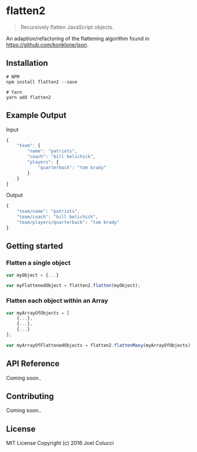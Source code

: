 # flatten2
> Recursively flatten JavaScript objects.

An adaption/refactoring of the flattening algorithm found in https://github.com/konklone/json.

## Installation
```
# NPM
npm install flatten2 --save

# Yarn
yarn add flatten2
```

## Example Output
Input
```javascript
{
    "team": {
        "name": "patriots",
        "coach": "bill belichick",
        "players": {
            "quarterback": "tom brady"
        }
    }
}
```

Output
```javascript
{
    "team/name": "patriots",
    "team/coach": "bill belichick",
    "team/players/quarterback": "tom brady"
}
```

## Getting started
### Flatten a single object
```javascript
var myObject = {...}

var myFlattenedObject = flatten2.flatten(myObject);
```

### Flatten each object within an Array
```javascript
var myArrayOfObjects = [
    {...},
    {...},
    {...}
];

var myArrayOfFlattenedObjects = flatten2.flattenMany(myArrayOfObjects);
```

## API Reference
Coming soon..

## Contributing
Coming soon..

## License
MIT License Copyright (c) 2016 Joel Colucci